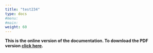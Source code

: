 ```yaml
---
title: "test234"
type: docs
#menu:
#main:
weight: 60
---
```


**This is the online version of the documentation. To download the PDF version
[click here](/usermanual/allpix-manual-latest.pdf).**
